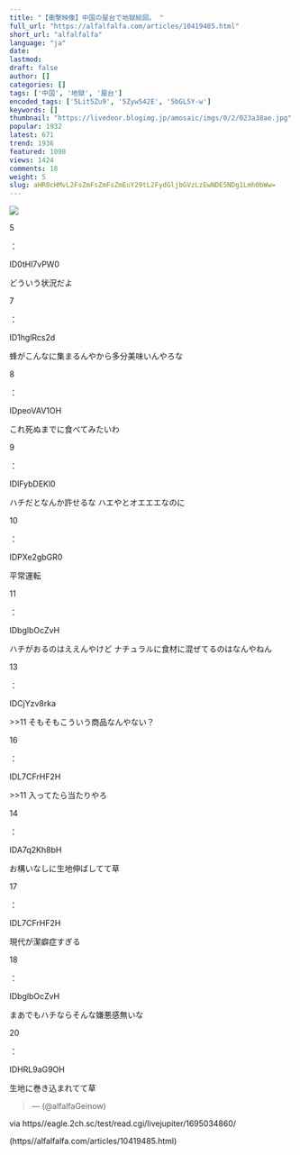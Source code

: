 ```yaml
---
title: "【衝撃映像】中国の屋台で地獄絵図。 "
full_url: "https://alfalfalfa.com/articles/10419485.html"
short_url: "alfalfalfa"
language: "ja"
date: 
lastmod: 
draft: false
author: []
categories: []
tags: ['中国', '地獄', '屋台']
encoded_tags: ['5Lit5Zu9', '5Zyw542E', '5bGL5Y-w']
keywords: []
thumbnail: "https://livedoor.blogimg.jp/amosaic/imgs/0/2/023a38ae.jpg"
popular: 1932
latest: 671
trend: 1936
featured: 1098
views: 1424
comments: 18
weight: 5
slug: aHR0cHMvL2FsZmFsZmFsZmEuY29tL2FydGljbGVzLzEwNDE5NDg1Lmh0bWw=
---
```


![](https://livedoor.blogimg.jp/amosaic/imgs/0/2/023a38ae.jpg)

<div><p class='res_info'><p class='res_num'>5</p>：<p class='res_name'></p><p class='res_matome'><p class='res_id'>ID0tHl7vPW0</p></p></p> <p class='res_body'>どういう状況だよ</p> <p class='res_info'><p class='res_num'>7</p>：<p class='res_name'></p><p class='res_matome'><p class='res_id'>ID1hglRcs2d</p></p></p> <p class='res_body'>蜂がこんなに集まるんやから多分美味いんやろな</p> <p class='res_info'><p class='res_num'>8</p>：<p class='res_name'></p><p class='res_matome'><p class='res_id'>IDpeoVAV1OH</p></p></p> <p class='res_body'>これ死ぬまでに食べてみたいわ</p> <p class='res_info'><p class='res_num'>9</p>：<p class='res_name'></p><p class='res_matome'><p class='res_id'>IDlFybDEKl0</p></p></p> <p class='res_body'>ハチだとなんか許せるな ハエやとオエエエなのに</p> <p class='res_info'><p class='res_num'>10</p>：<p class='res_name'></p><p class='res_matome'><p class='res_id'>IDPXe2gbGR0</p></p></p> <p class='res_body'>平常運転</p> <p class='res_info'><p class='res_num'>11</p>：<p class='res_name'></p><p class='res_matome'><p class='res_id'>IDbglbOcZvH</p></p></p> <p class='res_body_r1'>ハチがおるのはええんやけど ナチュラルに食材に混ぜてるのはなんやねん</p> <p class='res_info'><p class='res_num'>13</p>：<p class='res_name'></p><p class='res_matome'><p class='res_id'>IDCjYzv8rka</p></p></p> <p class='res_body_r2'>>>11 そもそもこういう商品なんやない？</p> <p class='res_info'><p class='res_num'>16</p>：<p class='res_name'></p><p class='res_matome'><p class='res_id'>IDL7CFrHF2H</p></p></p> <p class='res_body_r2'>>>11 入ってたら当たりやろ</p> <p class='res_info'><p class='res_num'>14</p>：<p class='res_name'></p><p class='res_matome'><p class='res_id'>IDA7q2Kh8bH</p></p></p> <p class='in_ads'></p> <p>お構いなしに生地伸ばしてて草</p> <p class='res_info'><p class='res_num'>17</p>：<p class='res_name'></p><p class='res_matome'><p class='res_id'>IDL7CFrHF2H</p></p></p> <p class='res_body'>現代が潔癖症すぎる</p> <p class='res_info'><p class='res_num'>18</p>：<p class='res_name'></p><p class='res_matome'><p class='res_id'>IDbglbOcZvH</p></p></p> <p class='res_body'>まあでもハチならそんな嫌悪感無いな</p> <p class='res_info'><p class='res_num'>20</p>：<p class='res_name'></p><p class='res_matome'><p class='res_id'>IDHRL9aG9OH</p></p></p> <p class='res_body'>生地に巻き込まれてて草</p> <p class='in_ads'></p><blockquote class='twitter-tweet'><p lang='und' dir='ltr'></p> — (@alfalfaGeinow) <a href='https//twitter.com/alfalfaGeinow/status/1703879572775923801/'></a></blockquote><p class='via'>via https//eagle.2ch.sc/test/read.cgi/livejupiter/1695034860/</p> </div>

(https//alfalfalfa.com/articles/10419485.html)
